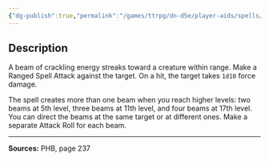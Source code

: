 ```yaml
---
{"dg-publish":true,"permalink":"/games/ttrpg/dn-d5e/player-aids/spells/cantrips/eldritch-blast/","tags":["ttrpg/dnd/5e","verbal","somatic","spell"],"noteIcon":""}
---
```



## Description
A beam of crackling energy streaks toward a creature within range.
Make a Ranged Spell Attack against the target.
On a hit, the target takes `1d10` force damage.

The spell creates more than one beam when you reach higher levels: two beams at 5th level, three beams at 11th level, and four beams at 17th level.
You can direct the beams at the same target or at different ones.
Make a separate Attack Roll for each beam.

---

**Sources:** PHB, page 237
